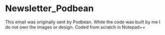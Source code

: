 # Newsletter_Podbean
This email was originally sent by Podbean. While the code was built by me I do not own the images or design.
Coded from scratch in Notepad++
